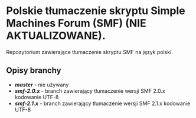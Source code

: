 # Polskie tłumaczenie skryptu Simple Machines Forum (SMF) (NIE AKTUALIZOWANE).
Repozytorium zawierające tłumaczenie skryptu SMF na język polski.

## Opisy branchy
* ***master*** - nie używany
* ***smf-2.0.x*** - branch zawierający tłumaczenie wersji SMF 2.0.x kodowanie UTF-8
* ***smf-2.1.x*** - branch zawierający tłumaczenie wersji SMF 2.1.x kodowanie UTF-8
